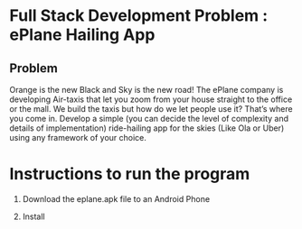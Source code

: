 # Full Stack Development Problem : ePlane Hailing App

## Problem

Orange is the new Black and Sky is the new road! The ePlane company is
developing Air-taxis that let you zoom from your house straight to the office or
the mall. We build the taxis but how do we let people use it? That’s where you
come in. Develop a simple (you can decide the level of complexity and details of
implementation) ride-hailing app for the skies (Like Ola or Uber) using any
framework of your choice.

# Instructions to run the program

1. Download the eplane.apk file to an Android Phone

2. Install
